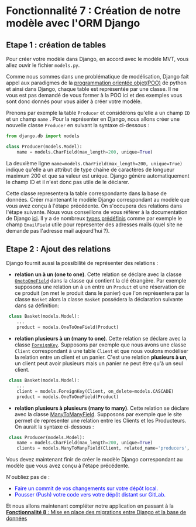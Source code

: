 # Fonctionnalité 7 : Création de notre modèle avec l'ORM Django



## Etape 1 : création de tables

Pour créer votre modèle dans Django, en accord avec le modèle MVT, vous allez ouvir le fichier `models.py`.

Comme nous sommes dans une problématique de modélisation, Django fait appel aux paradigmes de la [programmation orientée objet(POO)](https://openclassrooms.com/fr/courses/4302126-decouvrez-la-programmation-orientee-objet-avec-python) de python et ainsi dans Django, chaque table est représentée par une classe. Il ne vous est pas demandé de vous former à la POO ici et des exemples vous sont donc donnés pour vous aider à créer votre modèle.


Prenons par exemple la table `Producer` et considérons qu'elle a un champ `ID` et un champ `name` . Pour la représenter en Django, nous allons créer une nouvelle classe `Producer` en suivant la syntaxe ci-dessous :

```python
from django.db import models

class Producer(models.Model):
    name = models.CharField(max_length=200, unique=True)
```
La deuxième ligne `name=models.CharField(max_length=200, unique=True)` indique qu'elle a un attribut de type chaîne de caractères de longueur maximum 200 et que sa valeur est unique. Django génère automatiquement le champ ID et il n'est donc pas utile de le déclarer.

Cette classe representera la table correspondante dans la base de données.
Créer maintenant le modèle Django correspondant au modèle que vous avez conçu à l'étape précédente. On s'occupera des relations dans l'étape suivante.
 Nous vous conseillons de vous référer à la documentation de Django [ici](https://docs.djangoproject.com/fr/1.11/topics/db/models/). Il y a de nombreux [types prédéfinis](https://docs.djangoproject.com/fr/1.11/ref/models/fields/) comme par exemple le champ `EmailField`  utile pour representer des adresses mails (quel site ne demande pas l'adresse mail aujourd'hui ?).

## Etape 2 : Ajout des relations



Django fournit aussi la possibilité de représenter des relations :

 + **relation un à un (one to one)**.  Cette relation se déclare avec la classe [`OnetoOneField`](https://docs.djangoproject.com/fr/2.1/topics/db/examples/one_to_one/) dans la classe qui contient la clé étrangère. Par exemple supposons une relation un à un entre un `Produit` et une réservation de ce produit (on met le produit dans le panier) que l'on représentera par la classe `Basket` alors la classe `Basket` possédera la déclaration suivante dans sa définition:

```python
 class Basket(models.Model):
    ...
    product = models.OneToOneField(Product)
 ```
 
 + **relation plusieurs à un (many to one)**. Cette relation se déclare avec la classe [`ForeignKey`](https://docs.djangoproject.com/fr/2.1/topics/db/examples/many_to_one/). Supposons par exemple que nous avons une classe `Client` correspondant à une table `Client` et que nous voulons modéliser la relation entre un client et un panier. C'est une relation **plusieurs à un**, un client peut avoir plusieurs mais un panier ne peut être qu'à un seul client.

```python
 class Basket(models.Model):
    ...
    client = models.ForeignKey(Client, on_delete=models.CASCADE)
    product = models.OneToOneField(Product)
```   
 
 + **relation plusieurs à plusieurs (many to many)**. Cette relation se déclare avec la classe [ManyToManyField](https://docs.djangoproject.com/fr/2.1/topics/db/examples/many_to_many/). Supposons par exemple que le site permet de representer une relation entre les Clients et les Producteurs. On aurait la syntaxe ci-dessous :

```python
 class Producer(models.Model):
    name = models.CharField(max_length=200, unique=True)
    clients = models.ManyToManyField(Client, related_name='producers', blank=True)

 ```

Vous devez maintenant finir de créer le modèle Django correspondant au modèle que vous avez conçu à l'étape précédente.

N'oubliez pas de : 

+ <span style='color:blue'>Faire un commit de vos changements sur votre dépôt local.</span> 
+ <span style='color:blue'>Pousser (Push) votre code vers votre dépôt distant sur GitLab.</span> 


Et nous allons maintenant compléter notre application en passant à la [**Fonctionnalité 8** : Mise en place des migrations entre Django et la base de données](./S4_migrations.md)




